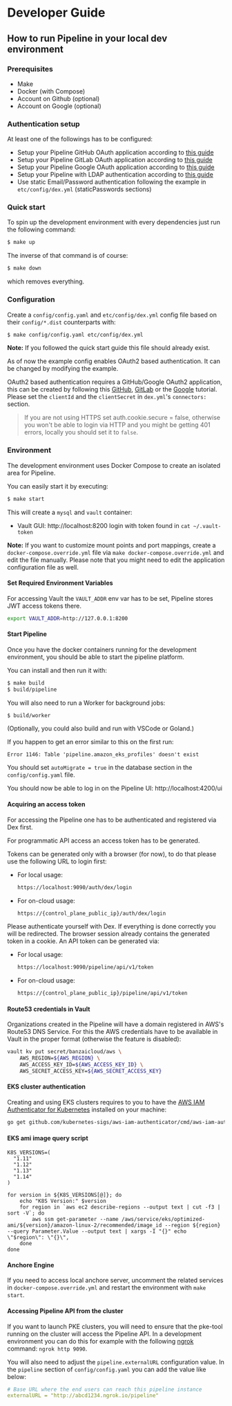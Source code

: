# Developer Guide

## How to run Pipeline in your local dev environment

### Prerequisites

- Make
- Docker (with Compose)
- Account on Github (optional)
- Account on Google (optional)

### Authentication setup

At least one of the followings has to be configured:

- Setup your Pipeline GitHub OAuth application according to [this guide](auth/github.md)
- Setup your Pipeline GitLab OAuth application according to [this guide](auth/gitlab.md)
- Setup your Pipeline Google OAuth application according to [this guide](auth/google.md)
- Setup your Pipeline with LDAP authentication according to [this guide](auth/ldap.md)
- Use static Email/Password authentication following the example in `etc/config/dex.yml` (staticPasswords sections)

### Quick start

To spin up the development environment with every dependencies just run the following command:

```bash
$ make up
```

The inverse of that command is of course:

```bash
$ make down
```

which removes everything.


### Configuration

Create a `config/config.yaml` and `etc/config/dex.yml` config file based on their `config/*.dist` counterparts with:

```bash
$ make config/config.yaml etc/config/dex.yml
```

**Note:** If you followed the quick start guide this file should already exist.

As of now the example config enables OAuth2 based authentication. It can be changed by modifying the example.

OAuth2 based authentication requires a GitHub/Google OAuth2 application, this can be created by following this
[GitHub](auth/github.md), [GitLab](auth/gitlab.md) or the [Google](auth/google.md) tutorial.
Please set the `clientId` and the `clientSecret` in `dex.yml`'s `connectors:` section.

> If you are not using HTTPS set auth.cookie.secure = false, otherwise you won't be able to login via HTTP and you might be getting 401 errors, locally you should set it to `false`.

### Environment

The development environment uses Docker Compose to create an isolated area for Pipeline.

You can easily start it by executing:

```bash
$ make start
```

This will create a `mysql` and `vault` container:
 - Vault GUI: http://localhost:8200 login with token found in `cat ~/.vault-token`

**Note:** If you want to customize mount points and port mappings, create a `docker-compose.override.yml` file via
`make docker-compose.override.yml` and edit the file manually. Please note that you might need to edit the application
configuration file as well.


#### Set Required Environment Variables

For accessing Vault the `VAULT_ADDR` env var has to be set, Pipeline stores JWT access tokens there.

```bash
export VAULT_ADDR=http://127.0.0.1:8200
```

#### Start Pipeline

Once you have the docker containers running for the development environment, you should be able to start the pipeline platform.

You can install and then run it with:
```bash
$ make build
$ build/pipeline
```

You will also need to run a Worker for background jobs:
```bash
$ build/worker
```

(Optionally, you could also build and run with VSCode or Goland.)

If you happen to get an error similar to this on the first run:
```
Error 1146: Table 'pipeline.amazon_eks_profiles' doesn't exist
```

You should set `autoMigrate = true` in the database section in the `config/config.yaml` file.

You should now be able to log in on the Pipeline UI: http://localhost:4200/ui

#### Acquiring an access token

For accessing the Pipeline one has to be authenticated and registered via Dex first.

For programmatic API access an access token has to be generated.

Tokens can be generated only with a browser (for now), to do that please use the following URL to login first:

- For local usage:
    ```bash
    https://localhost:9090/auth/dex/login
    ```

- For on-cloud usage:
    ```bash
    https://{control_plane_public_ip}/auth/dex/login
    ```

Please authenticate yourself with Dex. If everything is done correctly you will be redirected.
The browser session already contains the generated token in a cookie. An API token can be generated via:

- For local usage:
    ```bash
    https://localhost:9090/pipeline/api/v1/token
    ```

- For on-cloud usage:
    ```bash
    https://{control_plane_public_ip}/pipeline/api/v1/token
    ```


#### Route53 credentials in Vault

Organizations created in the Pipeline will have a domain registered in AWS's Route53 DNS Service. For this
the AWS credentials have to be available in Vault in the proper format (otherwise the feature is disabled):

```bash
vault kv put secret/banzaicloud/aws \
    AWS_REGION=${AWS_REGION} \
    AWS_ACCESS_KEY_ID=${AWS_ACCESS_KEY_ID} \
    AWS_SECRET_ACCESS_KEY=${AWS_SECRET_ACCESS_KEY}
```


#### EKS cluster authentication

Creating and using EKS clusters requires to you to have the [AWS IAM Authenticator for Kubernetes](https://github.com/kubernetes-sigs/aws-iam-authenticator) installed on your machine:

```bash
go get github.com/kubernetes-sigs/aws-iam-authenticator/cmd/aws-iam-authenticator
```

#### EKS ami image query script

```
K8S_VERSIONS=(
  "1.11"
  "1.12"
  "1.13"
  "1.14"
)

for version in ${K8S_VERSIONS[@]}; do
	echo "K8S Version:" $version
	for region in `aws ec2 describe-regions --output text | cut -f3 | sort -V`; do
	    aws ssm get-parameter --name /aws/service/eks/optimized-ami/${version}/amazon-linux-2/recommended/image_id --region ${region} --query Parameter.Value --output text | xargs -I "{}" echo \"$region\": \"{}\",
	done
done
```

#### Anchore Engine

If you need to access local anchore server, uncomment the related services in `docker-compose.override.yml`
and restart the environment with `make start`.

#### Accessing Pipeline API from the cluster

If you want to launch PKE clusters, you will need to ensure that the pke-tool running on the cluster will access the Pipeline API.
In a development environment you can do this for example with the following [ngrok](https://ngrok.com/) command: `ngrok http 9090`.

You will also need to adjust the `pipeline.externalURL` configuration value.
In the `pipeline` section of `config/config.yaml` you can add the value like below:

```yaml
# Base URL where the end users can reach this pipeline instance
externalURL = "http://abcd1234.ngrok.io/pipeline"
```
